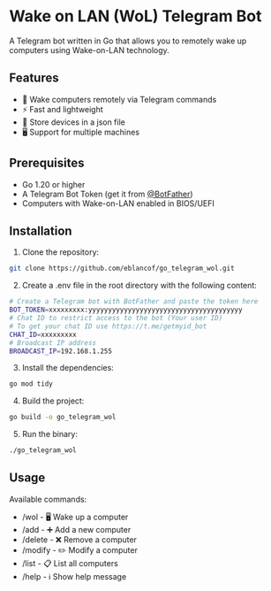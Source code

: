 # Wake on LAN (WoL) Telegram Bot

A Telegram bot written in Go that allows you to remotely wake up computers using Wake-on-LAN technology.

## Features

- 🚀 Wake computers remotely via Telegram commands
- ⚡ Fast and lightweight
- 💾 Store devices in a json file
- 🖥️ Support for multiple machines

## Prerequisites

- Go 1.20 or higher
- A Telegram Bot Token (get it from [@BotFather](https://t.me/botfather))
- Computers with Wake-on-LAN enabled in BIOS/UEFI

## Installation

1. Clone the repository:
    
```bash
git clone https://github.com/eblancof/go_telegram_wol.git
```
2. Create a .env file in the root directory with the following content:

```bash
# Create a Telegram bot with BotFather and paste the token here
BOT_TOKEN=xxxxxxxxx:yyyyyyyyyyyyyyyyyyyyyyyyyyyyyyyyyyyyyyy
# Chat ID to restrict access to the bot (Your user ID)
# To get your chat ID use https://t.me/getmyid_bot
CHAT_ID=xxxxxxxxx
# Broadcast IP address
BROADCAST_IP=192.168.1.255
```
3. Install the dependencies:

```bash
go mod tidy
```
4. Build the project:

```bash
go build -o go_telegram_wol
```
5. Run the binary:

```bash
./go_telegram_wol
```
## Usage
Available commands:

* /wol - 🖥️ Wake up a computer
* /add - ➕ Add a new computer
* /delete - ❌ Remove a computer
* /modify - ✏️ Modify a computer
* /list - 📋 List all computers
* /help - ℹ️ Show help message


